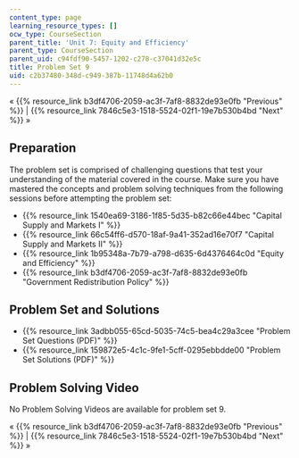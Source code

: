 ```yaml
---
content_type: page
learning_resource_types: []
ocw_type: CourseSection
parent_title: 'Unit 7: Equity and Efficiency'
parent_type: CourseSection
parent_uid: c94fdf90-5457-1202-c278-c37041d32e5c
title: Problem Set 9
uid: c2b37480-348d-c949-387b-11748d4a62b0
---
```


« {{% resource_link b3df4706-2059-ac3f-7af8-8832de93e0fb "Previous" %}} | {{% resource_link 7846c5e3-1518-5524-02f1-19e7b530b4bd "Next" %}} »

Preparation
-----------

The problem set is comprised of challenging questions that test your understanding of the material covered in the course. Make sure you have mastered the concepts and problem solving techniques from the following sessions before attempting the problem set:

*   {{% resource_link 1540ea69-3186-1f85-5d35-b82c66e44bec "Capital Supply and Markets I" %}}
*   {{% resource_link 66c54ff6-d570-18af-9a41-352ad16e70f7 "Capital Supply and Markets II" %}}
*   {{% resource_link 1b95348a-7b79-a798-d635-6d4376464c0d "Equity and Efficiency" %}}
*   {{% resource_link b3df4706-2059-ac3f-7af8-8832de93e0fb "Government Redistribution Policy" %}}

Problem Set and Solutions
-------------------------

*   {{% resource_link 3adbb055-65cd-5035-74c5-bea4c29a3cee "Problem Set Questions (PDF)" %}}
*   {{% resource_link 159872e5-4c1c-9fe1-5cff-0295ebbdde00 "Problem Set Solutions (PDF)" %}}

Problem Solving Video
---------------------

No Problem Solving Videos are available for problem set 9.

« {{% resource_link b3df4706-2059-ac3f-7af8-8832de93e0fb "Previous" %}} | {{% resource_link 7846c5e3-1518-5524-02f1-19e7b530b4bd "Next" %}} »